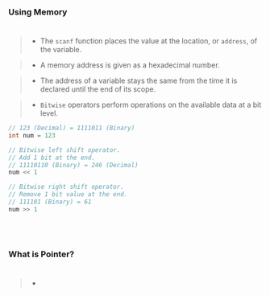 ### Using Memory
#

> - The `scanf` function places the value at the location, or
    `address`, of the variable.

> - A memory address is given as a hexadecimal number.

> - The address of a variable stays the same from the time it
    is declared until the end of its scope.

> - `Bitwise` operators perform operations on the available data
    at a bit level.

```c
// 123 (Decimal) = 1111011 (Binary)
int num = 123

// Bitwise left shift operator.
// Add 1 bit at the end.
// 11110110 (Binary) = 246 (Decimal)
num << 1

// Bitwise right shift operator.
// Remove 1 bit value at the end.
// 111101 (Binary) = 61
num >> 1
```

<br />
<br />



### What is Pointer?
#

> -
